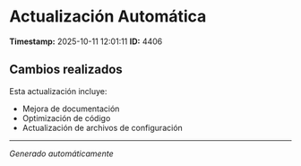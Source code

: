 # Actualización Automática

**Timestamp:** 2025-10-11 12:01:11
**ID:** 4406

## Cambios realizados

Esta actualización incluye:
- Mejora de documentación
- Optimización de código
- Actualización de archivos de configuración

---
*Generado automáticamente*
